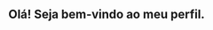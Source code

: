 ## Olá! Seja bem-vindo ao meu perfil. 

<!--
**🔥 Trabalho atualmente em um projeto pessoal (STORMC)

➟ INFOS:

[! [Discórdia](https://img.shields.io/badge/Discord-7289DA?style=for-the-badge&logo=discord&logoColor=white)](https://discord.com/users/308243917957103616)
[! [Twitter](https://img.shields.io/badge/Twitter-1DA1F2?style=for-the-badge&logo=twitter&logoColor=white)](https://x.com/Kaiooou)

- 📫 Email para contato: kaiomartins.uk@gmail.com
